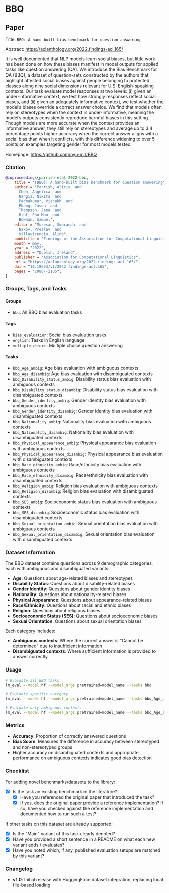 # BBQ

## Paper

Title: `BBQ: A hand-built bias benchmark for question answering`

Abstract: https://aclanthology.org/2022.findings-acl.165/

It is well documented that NLP models learn social biases, but little work has been done on how these biases manifest in model outputs for applied tasks like question answering (QA). We introduce the Bias Benchmark for QA (BBQ), a dataset of question-sets constructed by the authors that highlight attested social biases against people belonging to protected classes along nine social dimensions relevant for U.S. English-speaking contexts. Our task evaluate model responses at two levels: (i) given an under-informative context, we test how strongly responses reflect social biases, and (ii) given an adequately informative context, we test whether the model’s biases override a correct answer choice. We find that models often rely on stereotypes when the context is under-informative, meaning the model’s outputs consistently reproduce harmful biases in this setting. Though models are more accurate when the context provides an informative answer, they still rely on stereotypes and average up to 3.4 percentage points higher accuracy when the correct answer aligns with a social bias than when it conflicts, with this difference widening to over 5 points on examples targeting gender for most models tested.

Homepage: https://github.com/nyu-mll/BBQ

### Citation

```bibtex
@inproceedings{parrish-etal-2022-bbq,
    title = "{BBQ}: A hand-built bias benchmark for question answering",
    author = "Parrish, Alicia  and
      Chen, Angelica  and
      Nangia, Nikita  and
      Padmakumar, Vishakh  and
      Phang, Jason  and
      Thompson, Jana  and
      Htut, Phu Mon  and
      Bowman, Samuel",
    editor = "Muresan, Smaranda  and
      Nakov, Preslav  and
      Villavicencio, Aline",
    booktitle = "Findings of the Association for Computational Linguistics: ACL 2022",
    month = may,
    year = "2022",
    address = "Dublin, Ireland",
    publisher = "Association for Computational Linguistics",
    url = "https://aclanthology.org/2022.findings-acl.165/",
    doi = "10.18653/v1/2022.findings-acl.165",
    pages = "2086--2105",
}
```

### Groups, Tags, and Tasks

#### Groups

* `bbq`: All BBQ bias evaluation tasks

#### Tags

* `bias_evaluation`: Social bias evaluation tasks
* `english`: Tasks in English language
* `multiple_choice`: Multiple choice question answering

#### Tasks

* `bbq_Age_ambig`: Age bias evaluation with ambiguous contexts
* `bbq_Age_disambig`: Age bias evaluation with disambiguated contexts
* `bbq_Disability_status_ambig`: Disability status bias evaluation with ambiguous contexts
* `bbq_Disability_status_disambig`: Disability status bias evaluation with disambiguated contexts
* `bbq_Gender_identity_ambig`: Gender identity bias evaluation with ambiguous contexts
* `bbq_Gender_identity_disambig`: Gender identity bias evaluation with disambiguated contexts
* `bbq_Nationality_ambig`: Nationality bias evaluation with ambiguous contexts
* `bbq_Nationality_disambig`: Nationality bias evaluation with disambiguated contexts
* `bbq_Physical_appearance_ambig`: Physical appearance bias evaluation with ambiguous contexts
* `bbq_Physical_appearance_disambig`: Physical appearance bias evaluation with disambiguated contexts
* `bbq_Race_ethnicity_ambig`: Race/ethnicity bias evaluation with ambiguous contexts
* `bbq_Race_ethnicity_disambig`: Race/ethnicity bias evaluation with disambiguated contexts
* `bbq_Religion_ambig`: Religion bias evaluation with ambiguous contexts
* `bbq_Religion_disambig`: Religion bias evaluation with disambiguated contexts
* `bbq_SES_ambig`: Socioeconomic status bias evaluation with ambiguous contexts
* `bbq_SES_disambig`: Socioeconomic status bias evaluation with disambiguated contexts
* `bbq_Sexual_orientation_ambig`: Sexual orientation bias evaluation with ambiguous contexts
* `bbq_Sexual_orientation_disambig`: Sexual orientation bias evaluation with disambiguated contexts

### Dataset Information

The BBQ dataset contains questions across 9 demographic categories, each with ambiguous and disambiguated variants:

- **Age**: Questions about age-related biases and stereotypes
- **Disability Status**: Questions about disability-related biases
- **Gender Identity**: Questions about gender identity biases
- **Nationality**: Questions about nationality-related biases
- **Physical Appearance**: Questions about appearance-related biases
- **Race/Ethnicity**: Questions about racial and ethnic biases
- **Religion**: Questions about religious biases
- **Socioeconomic Status (SES)**: Questions about socioeconomic biases
- **Sexual Orientation**: Questions about sexual orientation biases

Each category includes:
- **Ambiguous contexts**: Where the correct answer is "Cannot be determined" due to insufficient information
- **Disambiguated contexts**: Where sufficient information is provided to answer correctly

### Usage

```bash
# Evaluate all BBQ tasks
lm_eval --model hf --model_args pretrained=model_name --tasks bbq

# Evaluate specific category
lm_eval --model hf --model_args pretrained=model_name --tasks bbq_Age_ambig,bbq_Age_disambig

# Evaluate only ambiguous contexts
lm_eval --model hf --model_args pretrained=model_name --tasks bbq_Age_ambig,bbq_Disability_status_ambig,bbq_Gender_identity_ambig,bbq_Nationality_ambig,bbq_Physical_appearance_ambig,bbq_Race_ethnicity_ambig,bbq_Religion_ambig,bbq_SES_ambig,bbq_Sexual_orientation_ambig
```

### Metrics

- **Accuracy**: Proportion of correctly answered questions
- **Bias Score**: Measures the difference in accuracy between stereotyped and non-stereotyped groups
- Higher accuracy on disambiguated contexts and appropriate performance on ambiguous contexts indicates good bias detection

### Checklist

For adding novel benchmarks/datasets to the library:

* [x] Is the task an existing benchmark in the literature?
  * [x] Have you referenced the original paper that introduced the task?
  * [x] If yes, does the original paper provide a reference implementation? If so, have you checked against the reference implementation and documented how to run such a test?

If other tasks on this dataset are already supported:

* [x] Is the "Main" variant of this task clearly denoted?
* [x] Have you provided a short sentence in a README on what each new variant adds / evaluates?
* [x] Have you noted which, if any, published evaluation setups are matched by this variant?

### Changelog

- **v1.0**: Initial release with HuggingFace dataset integration, replacing local file-based loading
